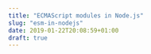 ```yaml
---
title: "ECMAScript modules in Node.js"
slug: "esm-in-nodejs"
date: 2019-01-22T20:08:59+01:00
draft: true
---
```


